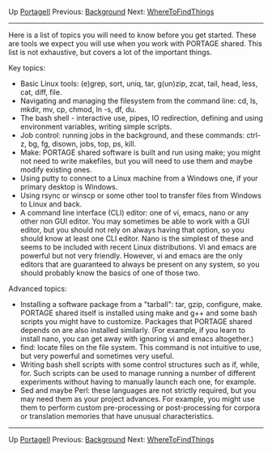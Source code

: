 Up [PortageII](PortageMachineTranslation.md)
Previous: [Background](PORTAGE_sharedOverview.md)
Next: [WhereToFindThings](PORTAGE_sharedWhereToFindThings.md)

-------------------------

Here is a list of topics you will need to know before you get started.  These are tools we expect you will use when you work with PORTAGE shared.  This list is not exhaustive, but covers a lot of the important things.

Key topics:
* Basic Linux tools: (e)grep, sort, uniq, tar, g(un)zip, zcat, tail, head, less, cat, diff, file.
* Navigating and managing the filesystem from the command line: cd, ls, mkdir, mv, cp, chmod, ln -s, df, du.
* The bash shell - interactive use, pipes, IO redirection, defining and using environment variables, writing simple scripts.
* Job control: running jobs in the background, and these commands: ctrl-z, bg, fg, disown, jobs, top, ps, kill.
* Make: PORTAGE shared software is built and run using make; you might not need to write makefiles, but you will need to use them and maybe modify existing ones.
* Using putty to connect to a Linux machine from a Windows one, if your primary desktop is Windows.
* Using rsync or winscp or some other tool to transfer files from Windows to Linux and back.
* A command line interface (CLI) editor: one of vi, emacs, nano or any other non GUI editor.  You may sometimes be able to work with a GUI editor, but you should not rely on always having that option, so you should know at least one CLI editor.  Nano is the simplest of these and seems to be included with recent Linux distributions.  Vi and emacs are powerful but not very friendly.  However, vi and emacs are the only editors that are guaranteed to always be present on any system, so you should probably know the basics of one of those two.

Advanced topics:
* Installing a software package from a "tarball": tar, gzip, configure, make.  PORTAGE shared itself is installed using make and g++ and some bash scripts you might have to customize.  Packages that PORTAGE shared depends on are also installed similarly.  (For example, if you learn to install nano, you can get away with ignoring vi and emacs altogether.)
* find: locate files on the file system.  This command is not intuitive to use, but very powerful and sometimes very useful. 
* Writing bash shell scripts with some control structures such as if, while, for.  Such scripts can be used to manage running a number of different experiments without having to manually launch each one, for example.
* Sed and maybe Perl: these languages are not strictly required, but you may need them as your project advances.  For example, you might use them to perform custom pre-processing or post-processing for corpora or translation memories that have unusual characteristics.

-------------------------

Up [PortageII](PortageMachineTranslation.md)
Previous: [Background](PORTAGE_sharedOverview.md)
Next: [WhereToFindThings](PORTAGE_sharedWhereToFindThings.md)

